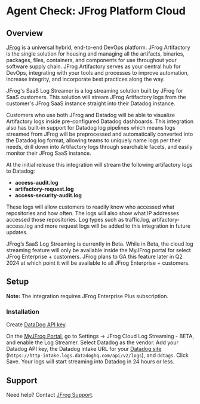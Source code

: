# Agent Check: JFrog Platform Cloud

## Overview

[JFrog](https://jfrog.com/) is a universal hybrid, end-to-end DevOps platform. JFrog Artifactory is the single solution for housing and managing all the artifacts, binaries, packages, files, containers, and components for use throughout your software supply chain.
JFrog Artifactory serves as your central hub for DevOps, integrating with your tools and processes to improve automation, increase integrity, and incorporate best practices along the way.

JFrog's SaaS Log Streamer is a log streaming solution built by JFrog for SaaS customers. This solution will stream JFrog Artifactory logs from the customer's JFrog SaaS instance straight into their Datadog instance.

Customers who use both JFrog and Datadog will be able to visualize Artifactory logs inside pre-configured Datadog dashboards. This integration also has built-in support for Datadog log pipelines which means logs streamed from JFrog will be preprocessed and automatically converted into the Datadog log format, allowing teams to uniquely name logs per their needs, drill down into Artifactory logs through searchable facets, and easily monitor their JFrog SaaS instance.

At the initial release this integration will stream the following artifactory logs to Datadog:

- **access-audit.log**
- **artifactory-request.log**
- **access-security-audit.log**

These logs will allow customers to readily know who accessed what repositories and how often. The logs will also show what IP addresses accessed those repositories. Log types such as traffic.log, artifactory-access.log and more request logs will be added to this integration in future updates.

JFrog’s SaaS Log Streaming is currently in Beta. While in Beta, the cloud log streaming feature will only be available inside the MyJFrog portal for select JFrog Enterprise + customers. JFrog plans to GA this feature later in Q2 2024 at which point it will be available to all JFrog Enterprise + customers.

## Setup

**Note:** The integration requires JFrog Enterprise Plus subscription. 

### Installation

Create [DataDog API key](https://app.datadoghq.com/organization-settings/api-keys).  

On the [MyJFrog Portal](https://my.jfrog.com), go to Settings -> JFrog Cloud Log Streaming - BETA, and enable the Log Streamer.
Select Datadog as the vendor. Add your Datadog API key, the Datadog intake URL for your [Datadog site](https://docs.datadoghq.com/getting_started/site/) (`https://http-intake.logs.datadoghq.com/api/v2/logs`), and `ddtags`. Click Save.
Your logs will start streaming into Datadog in 24 hours or less.

## Support

Need help? Contact [JFrog Support](https://support.jfrog.com/).